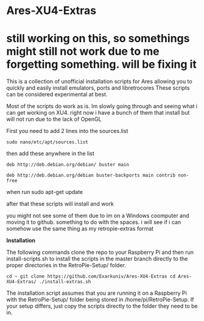 # Ares-XU4-Extras

# still working on this, so somethings might still not work due to me forgetting something. will be fixing it

This is a collection of unofficial installation scripts for Ares allowing you to quickly and easily install emulators, ports and libretrocores 
These scripts can be considered experimental at best.

Most of the scripts do work as is.
Im slowly going through and seeing what i can get working on XU4. 
right now i have a bunch of them that install but will not run due to the lack of OpenGL

First you need to add 2 lines into the sources.list
```
sudo nano/etc/apt/sources.list
```

then add these anywhere in the list 
```
deb http://deb.debian.org/debian/ buster main

deb http://deb.debian.org/debian buster-backports main contrib non-free
```
when run sudo apt-get update

after that these scripts will install and work

you might not see some of them due to im on a Windows coomputer and moving it to github. something to do with the spaces. 
i will see if i can somehow use the same thing as my retropie-extras format

**Installation**

The following commands clone the repo to your Raspberry Pi and then run install-scripts.sh to install the scripts in the master branch directly to the proper directories in the RetroPie-Setup/ folder.

``
cd ~
git clone https://github.com/Exarkuniv/Ares-XU4-Extras
cd Ares-XU4-Extras/
./install-extras.sh
``

The installation script assumes that you are running it on a Raspberry Pi with the RetroPie-Setup/ folder being stored in /home/pi/RetroPie-Setup. If your setup differs, just copy the scripts directly to the folder they need to be in.
